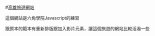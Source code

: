 #[高雄旅遊網站](https://sbsy1517.github.io/Kaohsiung-Tour-Site/)


這個網站是六角學院Javascript的練習

跟原本的範本有重新排版跟加入影片元素，讓這個旅遊的網站比較活潑一些



